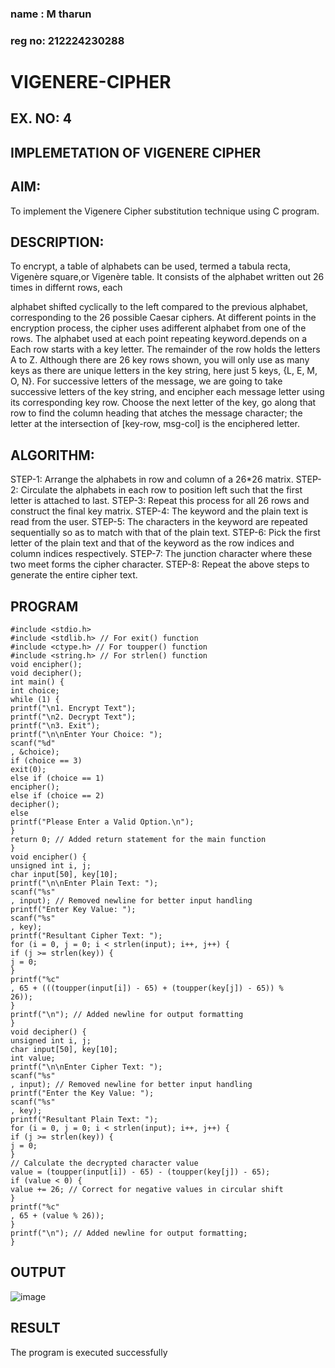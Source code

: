 ### name : M tharun
### reg no: 212224230288
# VIGENERE-CIPHER
## EX. NO: 4
 

## IMPLEMETATION OF VIGENERE CIPHER
 

## AIM:

To implement the Vigenere Cipher substitution technique using C program.

## DESCRIPTION:

To encrypt, a table of alphabets can be used, termed a tabula recta, Vigenère square,or Vigenère table. It consists of the alphabet written out 26 times in differnt rows, each
 
alphabet shifted cyclically to the left compared to the previous alphabet, corresponding to the 26 possible Caesar ciphers. At different points in the encryption process, the cipher uses adifferent alphabet from one of the rows. The alphabet used at each point repeating keyword.depends on a Each row starts with a key letter. The remainder of the row holds the letters A to Z. Although there are 26 key rows shown, you will only use as many keys as there are unique letters in the key string, here just 5 keys, {L, E, M, O, N}. For successive letters of the message, we are going to take successive letters of the key string, and encipher each message letter using its corresponding key row. Choose the next letter of the key, go along that row to find the column heading that	atches the message character; the letter at the intersection of
[key-row, msg-col] is the enciphered letter.


## ALGORITHM:

STEP-1: Arrange the alphabets in row and column of a 26*26 matrix.
STEP-2: Circulate the alphabets in each row to position left such that the first letter is attached to last.
STEP-3: Repeat this process for all 26 rows and construct the final key matrix.
STEP-4: The keyword and the plain text is read from the user.
STEP-5: The characters in the keyword are repeated sequentially so as to match with that of the plain text.
STEP-6: Pick the first letter of the plain text and that of the keyword as the row indices and column indices respectively.
STEP-7: The junction character where these two meet forms the cipher character.
STEP-8: Repeat the above steps to generate the entire cipher text.


## PROGRAM
```
#include <stdio.h>
#include <stdlib.h> // For exit() function
#include <ctype.h> // For toupper() function
#include <string.h> // For strlen() function
void encipher();
void decipher();
int main() {
int choice;
while (1) {
printf("\n1. Encrypt Text");
printf("\n2. Decrypt Text");
printf("\n3. Exit");
printf("\n\nEnter Your Choice: ");
scanf("%d"
, &choice);
if (choice == 3)
exit(0);
else if (choice == 1)
encipher();
else if (choice == 2)
decipher();
else
printf("Please Enter a Valid Option.\n");
}
return 0; // Added return statement for the main function
}
void encipher() {
unsigned int i, j;
char input[50], key[10];
printf("\n\nEnter Plain Text: ");
scanf("%s"
, input); // Removed newline for better input handling
printf("Enter Key Value: ");
scanf("%s"
, key);
printf("Resultant Cipher Text: ");
for (i = 0, j = 0; i < strlen(input); i++, j++) {
if (j >= strlen(key)) {
j = 0;
}
printf("%c"
, 65 + (((toupper(input[i]) - 65) + (toupper(key[j]) - 65)) %
26));
}
printf("\n"); // Added newline for output formatting
}
void decipher() {
unsigned int i, j;
char input[50], key[10];
int value;
printf("\n\nEnter Cipher Text: ");
scanf("%s"
, input); // Removed newline for better input handling
printf("Enter the Key Value: ");
scanf("%s"
, key);
printf("Resultant Plain Text: ");
for (i = 0, j = 0; i < strlen(input); i++, j++) {
if (j >= strlen(key)) {
j = 0;
}
// Calculate the decrypted character value
value = (toupper(input[i]) - 65) - (toupper(key[j]) - 65);
if (value < 0) {
value += 26; // Correct for negative values in circular shift
}
printf("%c"
, 65 + (value % 26));
}
printf("\n"); // Added newline for output formatting;
}
```
## OUTPUT

![image](https://github.com/user-attachments/assets/2f0060e8-01ba-432b-9153-0c5d06a8902b)


## RESULT

The program is executed successfully
